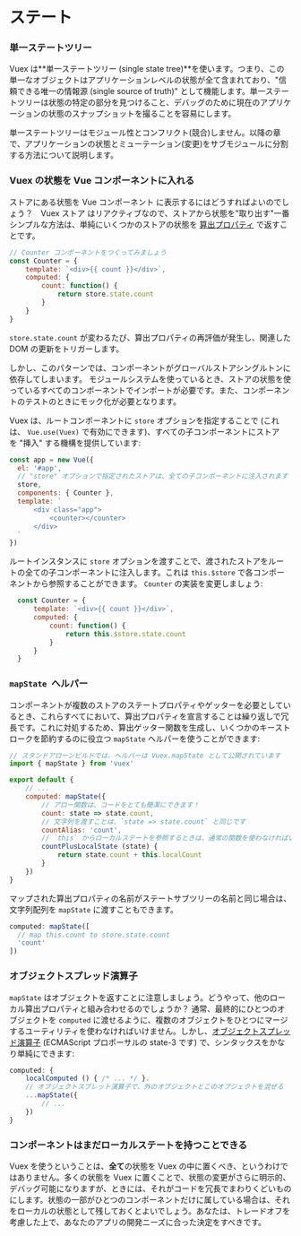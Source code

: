 # ステート

### 単一ステートツリー

Vuex は**単一ステートツリー (single state tree)**を使います。つまり、この単一なオブジェクトはアプリケーションレベルの状態が全て含まれており、"信頼できる唯一の情報源 (single source of truth)" として機能します。単一ステートツリーは状態の特定の部分を見つけること、デバッグのために現在のアプリケーションの状態のスナップショットを撮ることを容易にします。

単一ステートツリーはモジュール性とコンフリクト(競合)しません。以降の章で、アプリケーションの状態とミューテーション(変更)をサブモジュールに分割する方法について説明します。

### Vuex の状態を Vue コンポーネントに入れる

ストアにある状態を Vue コンポーネント に表示するにはどうすればよいのでしょう？　Vuex ストア はリアクティブなので、ストアから状態を"取り出す"一番シンプルな方法は、単純にいくつかのストアの状態を [算出プロパティ](https://jp.vuejs.org/guide/computed.html) で返すことです。

``` js
// Counter コンポーネントをつくってみましょう
const Counter = {
    template: `<div>{{ count }}</div>`,
    computed: {
        count: function() {
            return store.state.count
        }
    }
}
```

`store.state.count` が変わるたび、算出プロパティの再評価が発生し、関連した DOM の更新をトリガーします。

しかし、このパターンでは、コンポーネントがグローバルストアシングルトンに依存してしまいます。 モジュールシステムを使っているとき、ストアの状態を使っているすべてのコンポーネントでインポートが必要です。また、コンポーネントのテストのときにモック化が必要となります。

Vuex は、ルートコンポーネントに `store` オプションを指定することで (これは、 `Vue.use(Vuex)` で有効にできます)、すべての子コンポーネントにストアを "挿入" する機構を提供しています:

  ``` js
  const app = new Vue({
    el: '#app',
    // "store" オプションで指定されたストアは、全ての子コンポーネントに注入されます
    store,
    components: { Counter },
    template: `
        <div class="app">
            <counter></counter>
        </div>
    `
  })
  ```

  ルートインスタンスに `store` オプションを渡すことで、渡されたストアをルートの全ての子コンポーネントに注入します。これは `this.$store` で各コンポーネントから参照することができます。 `Counter` の実装を変更しましょう:

  ``` js
    const Counter = {
        template: `<div>{{ count }}</div>`,
        computed: {
            count: function() {
                return this.$store.state.count
            }
        }
    }
  ```

### `mapState`  ヘルパー

コンポーネントが複数のストアのステートプロパティやゲッターを必要としているとき、これらすべてにおいて、算出プロパティを宣言することは繰り返しで冗長です。これに対処するため、算出ゲッター関数を生成し、いくつかのキーストロークを節約するのに役立つ `mapState` ヘルパーを使うことができます:

```js
// スタンドアローンビルドでは、ヘルパーは Vuex.mapState として公開されています
import { mapState } from 'vuex'

export default {
    // ...
    computed: mapState({
        // アロー関数は、コードをとても簡潔にできます！
        count: state => state.count,
        // 文字列を渡すことは、`state => state.count` と同じです
        countAlias: 'count',
        // `this` からローカルステートを参照するときは、通常の関数を使わなければいけません
        countPlusLocalState (state) {
            return state.count + this.localCount
        }
    })
}
```

マップされた算出プロパティの名前がステートサブツリーの名前と同じ場合は、文字列配列を `mapState` に渡すこともできます。

```js
computed: mapState([
  // map this.count to store.state.count
  'count'
])
```

### オブジェクトスプレッド演算子

`mapState` はオブジェクトを返すことに注意しましょう。どうやって、他のローカル算出プロパティと組み合わせるのでしょうか？ 通常、最終的にひとつのオブジェクトを `computed` に渡せるように、複数のオブジェクトをひとつにマージするユーティリティを使わなければいけません。しかし、[オブジェクトスプレッド演算子](https://github.com/sebmarkbage/ecmascript-rest-spread) (ECMAScript プロポーサルの state-3 です) で、シンタックスをかなり単純にできます:

```js
computed: {
    localComputed () { /* ... */ }.
    // オブジェクトスプレット演算子で、外のオブジェクトとこのオブジェクトを混ぜる
    ...mapState({
        // ...
    })
}
```

### コンポーネントはまだローカルステートを持つことできる

Vuex を使うということは、**全て**の状態を Vuex の中に置くべき、というわけではありません。多くの状態を Vuex に置くことで、状態の変更がさらに明示的、デバッグ可能になりますが、ときには、それがコードを冗長でまわりくどいものにします。状態の一部がひとつのコンポーネントだけに属している場合は、それをローカルの状態として残しておくとよいでしょう。あなたは、トレードオフを考慮した上で、あなたのアプリの開発ニーズに合った決定をすべきです。